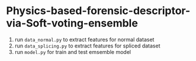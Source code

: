 # Physics-based-forensic-descriptor-via-Soft-voting-ensemble

1. run ```data_normal.py``` to extract features for normal dataset
2. run ```data_splicing.py``` to extract features for spliced dataset
3. run ```model.py``` for train and test emsemble model
